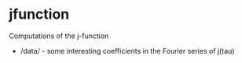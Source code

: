 # jfunction
Computations of the j-function

* /data/ - some interesting coefficients in the Fourier series of j(tau)
